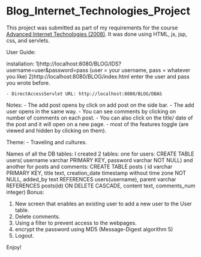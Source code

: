 # Blog_Internet_Technologies_Project
This project was submitted as part of my requirements for the course [Advanced Internet Technologies (2008)](http://moodle.cs.huji.ac.il/cs08/course/view.php?id=67707). It was done using HTML, js, jsp, css, and servlets.

User Guide:
 
 installation:
 	1)http://localhost:8080/BLOG/IDS?username=user&password=pass
 	(user = your username, pass = whatever you like)
 	2)http://localhost:8080/BLOG/index.html
 		enter the user and pass you wrote before.
 		 
 	- DirectAccessServlet URL: http://localhost:8080/BLOG/DBAS
Notes:
	- The add post opens by click on add post on the side bar.
	- The add user opens in the same way.
	- You can see comments by clicking on number of comments on each post.
	- You can also click on the title/ date of the post and it will open on 
	  a new page. 
	- most of the features toggle (are viewed and hidden by clicking on them).
	
Theme:
	- Traveling and cultures.
	
Names of all the DB tables:
	I created 2 tables:
	one for users: CREATE TABLE users( 
				  username varchar PRIMARY  KEY,
				  password varchar NOT NULL)
	and another for posts and comments:
				  CREATE TABLE posts (
					id varchar PRIMARY  KEY,
					title text,
					creation_date timestamp without time zone NOT NULL,
					added_by text REFERENCES users(username),
					parent	varchar REFERENCES posts(id) ON DELETE CASCADE,
					content text,
					comments_num integer)
Bonus:
1)  New screen that enables an existing user to add a new user to the User table.
2)  Delete comments.
3)  Using a filter to prevent access to the webpages.
4)  encrypt the password using MD5 (Message-Digest algorithm 5) 
5)  Logout.


Enjoy!
					

